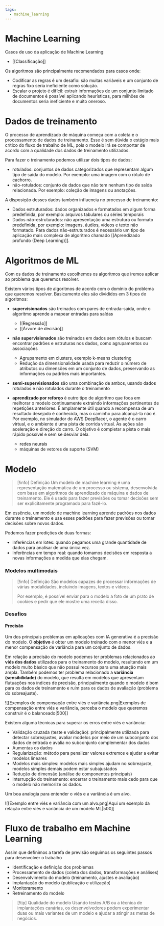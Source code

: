 ```yaml
---
tags:
  - machine_learning
---
```

# Machine Learning

Casos de uso da aplicação de Machine Learning

- [[Classificação]]

Os algoritmos são principalmente recomendados para casos onde:

- Codificar as regras é um desafio: são muitas variáveis e um conjunto de regras fixo seria ineficiente como solução.
- Escalar o projeto é difícil: extrair informações de um conjunto limitado de documentos é possível aplicando heurísticas, para milhões de documentos seria ineficiente e muito oneroso.

# Dados de treinamento

O processo de aprendizado de máquina começa com a coleta e o processamento de dados de treinamento. Esse é sem dúvida o estágio mais crítico do fluxo de trabalho de ML, pois o modelo irá se comportar de acordo com a qualidade dos dados de treinamento utilizados.

Para fazer o treinamento podemos utilizar dois tipos de dados:

- rotulados: conjuntos de dados categorizados que representam algum tipo de saída do modelo. Por exemplo: uma imagem com o rótulo de cachorro.
- não-rotulados: conjunto de dados que não tem nenhum tipo de saída relacionada. Por exemplo: coleção de imagens ou anotações.

A disposição desses dados também influencia no processo de treinamento:

- Dados estruturados: dados organizados e formatados em algum forma predefinida, por exemplo: arquivos tabulares ou séries temporais
- Dados não-estruturados: não apresentação uma estrutura ou formato predefinida, por exemplo: imagens, áudios, vídeos e texto não formatado. Para dados não-estruturados é necessário um tipo de aplicação mais complexa de algoritmo chamado [[Aprendizado profundo (Deep Learning)]].
# Algoritmos de ML

Com os dados de treinamento escolhemos os algoritmos que iremos aplicar ao problema que queremos resolver.

Existem vários tipos de algoritmos de acordo com o domínio do problema que queremos resolver. Basicamente eles são divididos em 3 tipos de algoritmos:

- **supervisionados** são treinados com pares de entrada-saída, onde o algoritmo aprende a mapear entradas para saídas
	- [[Regressão]]
	- [[Árvore de decisão]]

- **não supervisionados** são treinados em dados sem rótulos e buscam encontrar padrões e estruturas nos dados, como agrupamentos ou associações
	- Agrupamento em clusters, exemplo k-means clustering
	- Redução da dimensionalidade usada para reduzir o número de atributos ou dimensões em um conjunto de dados, preservando as informações ou padrões mais importantes.

- **semi-supervisionados** são uma combinação de ambos, usando dados rotulados e não rotulados durante o treinamento

- **aprendizado por reforço** é outro tipo de algoritmo que foca em melhorar o modelo continuamente extraindo informações pertinentes de repetições anteriores. É amplamente útil quando a recompensa de um resultado desejado é conhecida, mas o caminho para alcançá-la não é. Por exemplo, no simulador do AWS DeepRacer, o agente é o carro virtual, e o ambiente é uma pista de corrida virtual. As ações são aceleração e direção do carro. O objetivo é completar a pista o mais rápido possível e sem se desviar dela.
	- redes neurais
	- máquinas de vetores de suporte (SVM)

# Modelo

> [!info] Definição
> Um modelo de machine learning é uma representação matemática de um processo ou sistema, desenvolvida com base em algoritmos de aprendizado de máquina e dados de treinamento. Ele é usado para fazer previsões ou tomar decisões sem ser explicitamente programado para fazê-lo.

 Em essência, um modelo de machine learning aprende padrões nos dados durante o treinamento e usa esses padrões para fazer previsões ou tomar decisões sobre novos dados.

Podemos fazer predições de duas formas:

- Inferências em lotes: quando pegamos uma grande quantidade de dados para analisar de uma única vez.
- Inferências em tempo real: quando tomamos decisões em resposta a novas informações a medida que elas chegam.

### Modelos multimodais

> [!info] Definição
> São modelos capazes de processar informações de várias modalidades, incluindo imagens, textos e vídeos.
> 
> Por exemplo, é possível enviar para o modelo a foto de um prato de cookies e pedir que ele mostre uma receita disso.


### Desafios

#### Precisão

Um dos principais problemas em aplicações com IA generativa é a precisão do modelo. O **objetivo** é obter um modelo treinado com o menor viés e a menor compensação de variância para um conjunto de dados.
 
Em relação a precisão do modelo podemos ter problemas relacionados ao **viés dos dados** utilizados para o treinamento do modelo, resultando em um modelo muito básico que não possui recursos para uma atuação mais ampla. Também podemos ter problema relacionado a **variância (sensibilidade)** do modelo, que resulta em modelos que apresentam flutuações nos índices de precisão, principalmente quando o modelo é bom para os dados de treinamento e ruim para os dados de avaliação (problema do sobreajuste). 


![[Exemplos de compensação entre viés e variância.png|Exemplos de compensação entre viés e variância, perceba o modelo que queremos construir é o balanceado|500]]

Existem alguma técnicas para superar os erros entre viés e variância:

- Validação cruzada (teste e validação): principalmente utilizada para detectar sobreajustes, avaliar modelos por meio de um subconjunto dos dados de entrada e avalia no subconjunto complementar dos dados
- Aumentas os dados
- Regularização: método para penalizar valores extremos e ajudar a evitar modelos lineares
- Modelos mais simples: modelos mais simples ajudam no sobreajuste, modelos simples demais podem estar subajustados
- Redução de dimensão (análise de componentes principais)
- Interrupção do treinamento: encerrar o treinamento mais cedo para que o modelo não memorize os dados.

Um boa analogia para entender o viés e a variância é um alvo.

![[Exemplo entre viés e variância com  um alvo.png|Aqui um exemplo da relação entre viés e variância de um modelo ML|500]]

# Fluxo de trabalho em Machine Learning

Assim que definimos a tarefa de previsão seguimos os seguintes passos para desenvolver o trabalho

- Identificação e definição dos problemas
- Processamento de dados (coleta dos dados, transformações e análises)
- Desenvolvimento do modelo (treinamento, ajustes e avaliação)
- Implantação do modelo (publicação e utilização)
- Monitoramento
- Retreinamento do modelo

> [!tip] Qualidade do modelo
> Usando testes A/B ou a técnica de implantações canárias, os desenvolvedores podem experimentar duas ou mais variantes de um modelo e ajudar a atingir as metas de negócios.